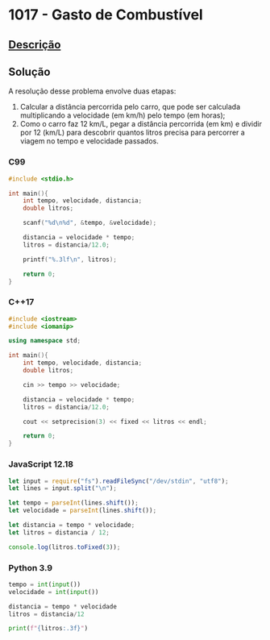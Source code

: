 # 1017 - Gasto de Combustível

## [Descrição](https://www.urionlinejudge.com.br/judge/pt/problems/view/1017)

## Solução

A resolução desse problema envolve duas etapas:

1. Calcular a distância percorrida pelo carro, que pode ser calculada multiplicando a velocidade (em km/h) pelo tempo (em horas);
2. Como o carro faz 12 km/L, pegar a distância percorrida (em km) e dividir por 12 (km/L) para descobrir quantos litros precisa para percorrer a viagem no tempo e velocidade passados.

### C99

```c
#include <stdio.h>

int main(){
    int tempo, velocidade, distancia;
    double litros;

    scanf("%d\n%d", &tempo, &velocidade);

    distancia = velocidade * tempo;
    litros = distancia/12.0;

    printf("%.3lf\n", litros);

    return 0;
}
```

### C++17

```cpp
#include <iostream>
#include <iomanip>

using namespace std;

int main(){
    int tempo, velocidade, distancia;
    double litros;

    cin >> tempo >> velocidade;

    distancia = velocidade * tempo;
    litros = distancia/12.0;

    cout << setprecision(3) << fixed << litros << endl;

    return 0;
}
```

### JavaScript 12.18

```javascript
let input = require("fs").readFileSync("/dev/stdin", "utf8");
let lines = input.split("\n");

let tempo = parseInt(lines.shift());
let velocidade = parseInt(lines.shift());

let distancia = tempo * velocidade;
let litros = distancia / 12;

console.log(litros.toFixed(3));
```

### Python 3.9

```python
tempo = int(input())
velocidade = int(input())

distancia = tempo * velocidade
litros = distancia/12

print(f"{litros:.3f}")
```